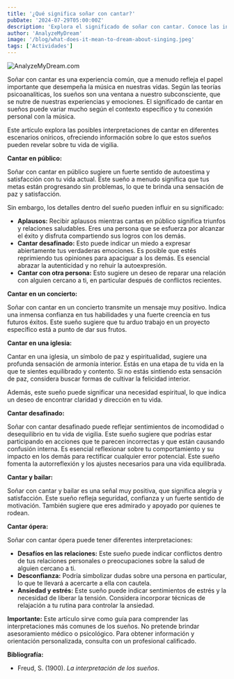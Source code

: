 ```yaml
---
title: '¿Qué significa soñar con cantar?'
pubDate: '2024-07-29T05:00:00Z'
description: 'Explora el significado de soñar con cantar. Conoce las interpretaciones de cantar en público, en un concierto, etc.'
author: 'AnalyzeMyDream'
image: '/blog/what-does-it-mean-to-dream-about-singing.jpeg'
tags: ['Actividades']
---
```


![AnalyzeMyDream.com](/blog/what-does-it-mean-to-dream-about-singing.jpeg)


Soñar con cantar es una experiencia común, que a menudo refleja el papel importante que desempeña la música en nuestras vidas. Según las teorías psicoanalíticas, los sueños son una ventana a nuestro subconsciente, que se nutre de nuestras experiencias y emociones. El significado de cantar en sueños puede variar mucho según el contexto específico y tu conexión personal con la música.

Este artículo explora las posibles interpretaciones de cantar en diferentes escenarios oníricos, ofreciendo información sobre lo que estos sueños pueden revelar sobre tu vida de vigilia.

**Cantar en público:**

Soñar con cantar en público sugiere un fuerte sentido de autoestima y satisfacción con tu vida actual. Este sueño a menudo significa que tus metas están progresando sin problemas, lo que te brinda una sensación de paz y satisfacción.

Sin embargo, los detalles dentro del sueño pueden influir en su significado:

- **Aplausos:** Recibir aplausos mientras cantas en público significa triunfos y relaciones saludables. Eres una persona que se esfuerza por alcanzar el éxito y disfruta compartiendo sus logros con los demás.
- **Cantar desafinado:** Esto puede indicar un miedo a expresar abiertamente tus verdaderas emociones. Es posible que estés reprimiendo tus opiniones para apaciguar a los demás. Es esencial abrazar la autenticidad y no rehuir la autoexpresión.
- **Cantar con otra persona:** Esto sugiere un deseo de reparar una relación con alguien cercano a ti, en particular después de conflictos recientes.

**Cantar en un concierto:**

Soñar con cantar en un concierto transmite un mensaje muy positivo. Indica una inmensa confianza en tus habilidades y una fuerte creencia en tus futuros éxitos. Este sueño sugiere que tu arduo trabajo en un proyecto específico está a punto de dar sus frutos.

**Cantar en una iglesia:**

Cantar en una iglesia, un símbolo de paz y espiritualidad, sugiere una profunda sensación de armonía interior. Estás en una etapa de tu vida en la que te sientes equilibrado y contento. Si no estás sintiendo esta sensación de paz, considera buscar formas de cultivar la felicidad interior.

Además, este sueño puede significar una necesidad espiritual, lo que indica un deseo de encontrar claridad y dirección en tu vida.

**Cantar desafinado:**

Soñar con cantar desafinado puede reflejar sentimientos de incomodidad o desequilibrio en tu vida de vigilia. Este sueño sugiere que podrías estar participando en acciones que te parecen incorrectas y que están causando confusión interna. Es esencial reflexionar sobre tu comportamiento y su impacto en los demás para rectificar cualquier error potencial. Este sueño fomenta la autorreflexión y los ajustes necesarios para una vida equilibrada.

**Cantar y bailar:**

Soñar con cantar y bailar es una señal muy positiva, que significa alegría y satisfacción. Este sueño refleja seguridad, confianza y un fuerte sentido de motivación. También sugiere que eres admirado y apoyado por quienes te rodean.

**Cantar ópera:**

Soñar con cantar ópera puede tener diferentes interpretaciones:

- **Desafíos en las relaciones:** Este sueño puede indicar conflictos dentro de tus relaciones personales o preocupaciones sobre la salud de alguien cercano a ti.
- **Desconfianza:** Podría simbolizar dudas sobre una persona en particular, lo que te llevará a acercarte a ella con cautela.
- **Ansiedad y estrés:** Este sueño puede indicar sentimientos de estrés y la necesidad de liberar la tensión. Considera incorporar técnicas de relajación a tu rutina para controlar la ansiedad.

**Importante:** Este artículo sirve como guía para comprender las interpretaciones más comunes de los sueños. No pretende brindar asesoramiento médico o psicológico. Para obtener información y orientación personalizada, consulta con un profesional calificado.

**Bibliografía:**

- Freud, S. (1900). *La interpretación de los sueños*.